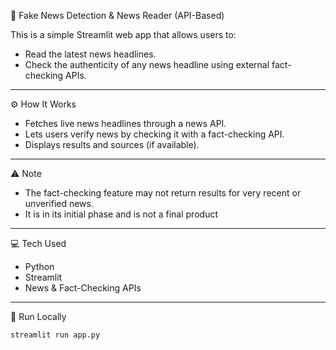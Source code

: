  📰 Fake News Detection & News Reader (API-Based)

This is a simple Streamlit web app that allows users to:
- Read the latest news headlines.
- Check the authenticity of any news headline using external fact-checking APIs.

---

 ⚙️ How It Works
- Fetches live news headlines through a news API.
- Lets users verify news by checking it with a fact-checking API.
- Displays results and sources (if available).

---

 ⚠️ Note
- The fact-checking feature may not return results for very recent or unverified news.
- It is in its initial phase and is not a final product
  
---

💻 Tech Used
- Python  
- Streamlit  
- News & Fact-Checking APIs

---

 🚀 Run Locally
```bash
streamlit run app.py
